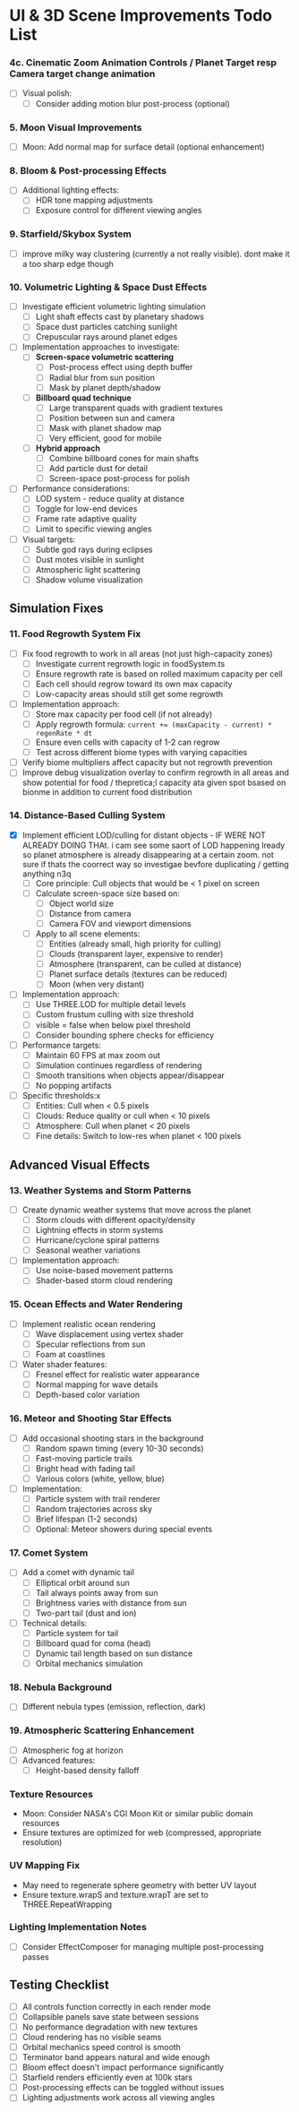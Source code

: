 # UI & 3D Scene Improvements Todo List

### 4c. Cinematic Zoom Animation Controls / Planet Target resp Camera target change animation

- [ ] Visual polish:
  - [ ] Consider adding motion blur post-process (optional)

### 5. Moon Visual Improvements

- [ ] Moon: Add normal map for surface detail (optional enhancement)

### 8. Bloom & Post-processing Effects

- [ ] Additional lighting effects:
  - [ ] HDR tone mapping adjustments
  - [ ] Exposure control for different viewing angles

### 9. Starfield/Skybox System

- [ ] improve milky way clustering (currently a not really visible). dont make it a too sharp edge though

### 10. Volumetric Lighting & Space Dust Effects

- [ ] Investigate efficient volumetric lighting simulation
  - [ ] Light shaft effects cast by planetary shadows
  - [ ] Space dust particles catching sunlight
  - [ ] Crepuscular rays around planet edges
- [ ] Implementation approaches to investigate:
  - [ ] **Screen-space volumetric scattering**
    - [ ] Post-process effect using depth buffer
    - [ ] Radial blur from sun position
    - [ ] Mask by planet depth/shadow
  - [ ] **Billboard quad technique**
    - [ ] Large transparent quads with gradient textures
    - [ ] Position between sun and camera
    - [ ] Mask with planet shadow map
    - [ ] Very efficient, good for mobile
  - [ ] **Hybrid approach**
    - [ ] Combine billboard cones for main shafts
    - [ ] Add particle dust for detail
    - [ ] Screen-space post-process for polish
- [ ] Performance considerations:
  - [ ] LOD system - reduce quality at distance
  - [ ] Toggle for low-end devices
  - [ ] Frame rate adaptive quality
  - [ ] Limit to specific viewing angles
- [ ] Visual targets:
  - [ ] Subtle god rays during eclipses
  - [ ] Dust motes visible in sunlight
  - [ ] Atmospheric light scattering
  - [ ] Shadow volume visualization

## Simulation Fixes

### 11. Food Regrowth System Fix

- [ ] Fix food regrowth to work in all areas (not just high-capacity zones)
  - [ ] Investigate current regrowth logic in foodSystem.ts
  - [ ] Ensure regrowth rate is based on rolled maximum capacity per cell
  - [ ] Each cell should regrow toward its own max capacity
  - [ ] Low-capacity areas should still get some regrowth
- [ ] Implementation approach:
  - [ ] Store max capacity per food cell (if not already)
  - [ ] Apply regrowth formula: `current += (maxCapacity - current) * regenRate * dt`
  - [ ] Ensure even cells with capacity of 1-2 can regrow
  - [ ] Test across different biome types with varying capacities
- [ ] Verify biome multipliers affect capacity but not regrowth prevention
- [ ] Improve debug visualization overlay to confirm regrowth in all areas and show potential for food / thepretica;l capacity ata given spot bsased on bionme in addition to current food distribution

### 14. Distance-Based Culling System

- [x] Implement efficient LOD/culling for distant objects - IF WERE NOT ALREADY DOING THAt. i cam see some saort of LOD happening lready so planet atmosphere is already disappearing at a certain zoom. not sure if thats the coorrect way so investigae bevfore duplicating / getting anything n3q
  - [ ] Core principle: Cull objects that would be < 1 pixel on screen
  - [ ] Calculate screen-space size based on:
    - [ ] Object world size
    - [ ] Distance from camera
    - [ ] Camera FOV and viewport dimensions
  - [ ] Apply to all scene elements:
    - [ ] Entities (already small, high priority for culling)
    - [ ] Clouds (transparent layer, expensive to render)
    - [ ] Atmosphere (transparent, can be culled at distance)
    - [ ] Planet surface details (textures can be reduced)
    - [ ] Moon (when very distant)
- [ ] Implementation approach:
  - [ ] Use THREE.LOD for multiple detail levels
  - [ ] Custom frustum culling with size threshold
  - [ ] visible = false when below pixel threshold
  - [ ] Consider bounding sphere checks for efficiency
- [ ] Performance targets:
  - [ ] Maintain 60 FPS at max zoom out
  - [ ] Simulation continues regardless of rendering
  - [ ] Smooth transitions when objects appear/disappear
  - [ ] No popping artifacts
- [ ] Specific thresholds:x
  - [ ] Entities: Cull when < 0.5 pixels
  - [ ] Clouds: Reduce quality or cull when < 10 pixels
  - [ ] Atmosphere: Cull when planet < 20 pixels
  - [ ] Fine details: Switch to low-res when planet < 100 pixels

## Advanced Visual Effects

### 13. Weather Systems and Storm Patterns

- [ ] Create dynamic weather systems that move across the planet
  - [ ] Storm clouds with different opacity/density
  - [ ] Lightning effects in storm systems
  - [ ] Hurricane/cyclone spiral patterns
  - [ ] Seasonal weather variations
- [ ] Implementation approach:
  - [ ] Use noise-based movement patterns
  - [ ] Shader-based storm cloud rendering

### 15. Ocean Effects and Water Rendering

- [ ] Implement realistic ocean rendering
  - [ ] Wave displacement using vertex shader
  - [ ] Specular reflections from sun
  - [ ] Foam at coastlines
- [ ] Water shader features:
  - [ ] Fresnel effect for realistic water appearance
  - [ ] Normal mapping for wave details
  - [ ] Depth-based color variation

### 16. Meteor and Shooting Star Effects

- [ ] Add occasional shooting stars in the background
  - [ ] Random spawn timing (every 10-30 seconds)
  - [ ] Fast-moving particle trails
  - [ ] Bright head with fading tail
  - [ ] Various colors (white, yellow, blue)
- [ ] Implementation:
  - [ ] Particle system with trail renderer
  - [ ] Random trajectories across sky
  - [ ] Brief lifespan (1-2 seconds)
  - [ ] Optional: Meteor showers during special events

### 17. Comet System

- [ ] Add a comet with dynamic tail
  - [ ] Elliptical orbit around sun
  - [ ] Tail always points away from sun
  - [ ] Brightness varies with distance from sun
  - [ ] Two-part tail (dust and ion)
- [ ] Technical details:
  - [ ] Particle system for tail
  - [ ] Billboard quad for coma (head)
  - [ ] Dynamic tail length based on sun distance
  - [ ] Orbital mechanics simulation

### 18. Nebula Background

- [ ] Different nebula types (emission, reflection, dark)

### 19. Atmospheric Scattering Enhancement

- [ ] Atmospheric fog at horizon
- [ ] Advanced features:
  - [ ] Height-based density falloff

### Texture Resources

- Moon: Consider NASA's CGI Moon Kit or similar public domain resources
- Ensure textures are optimized for web (compressed, appropriate resolution)

### UV Mapping Fix

- May need to regenerate sphere geometry with better UV layout
- Ensure texture.wrapS and texture.wrapT are set to THREE.RepeatWrapping

### Lighting Implementation Notes

- [ ] Consider EffectComposer for managing multiple post-processing passes

## Testing Checklist

- [ ] All controls function correctly in each render mode
- [ ] Collapsible panels save state between sessions
- [ ] No performance degradation with new textures
- [ ] Cloud rendering has no visible seams
- [ ] Orbital mechanics speed control is smooth
- [ ] Terminator band appears natural and wide enough
- [ ] Bloom effect doesn't impact performance significantly
- [ ] Starfield renders efficiently even at 100k stars
- [ ] Post-processing effects can be toggled without issues
- [ ] Lighting adjustments work across all viewing angles
